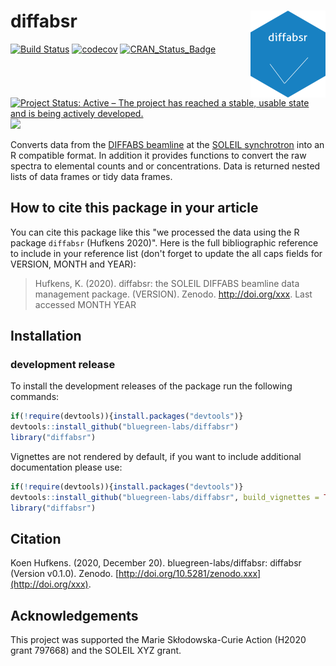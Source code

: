 # diffabsr <img src='man/figures/logo.png' align="right" height="138.5" />

[![Build Status](https://travis-ci.com/bluegreen-labs/diffabsr.svg)](https://travis-ci.com/bluegreen-labs/diffabsr)
[![codecov](https://codecov.io/gh/bluegreen-labs/diffabsr/branch/master/graph/badge.svg)](https://codecov.io/gh/bluegreen-labs/diffabsr)
[![CRAN\_Status\_Badge](https://www.r-pkg.org/badges/version/diffabsr)](https://cran.r-project.org/package=diffabsr)
[![Project Status: Active – The project has reached a stable, usable state and is being actively developed.](https://www.repostatus.org/badges/latest/active.svg)](https://www.repostatus.org/#active)
[![](https://cranlogs.r-pkg.org/badges/grand-total/diffabsr)](https://cran.r-project.org/package=diffabsr)

Converts data from the [DIFFABS beamline](https://www.synchrotron-soleil.fr/en/beamlines/diffabs) at the [SOLEIL synchrotron](https://www.synchrotron-soleil.fr/) into an R compatible format. In addition it provides functions to convert the raw spectra to elemental counts and or concentrations. Data is returned nested lists of data frames or tidy data frames.

## How to cite this package in your article

You can cite this package like this "we processed the data using the R package `diffabsr` (Hufkens 2020)". Here is the full bibliographic reference to include in your reference list (don't forget to update the all caps fields for VERSION, MONTH and YEAR):

> Hufkens, K. (2020). diffabsr: the SOLEIL DIFFABS beamline data management package. (VERSION). Zenodo. http://doi.org/xxx. Last accessed MONTH YEAR

## Installation

### development release

To install the development releases of the package run the following
commands:

``` r
if(!require(devtools)){install.packages("devtools")}
devtools::install_github("bluegreen-labs/diffabsr")
library("diffabsr")
```

Vignettes are not rendered by default, if you want to include additional
documentation please use:

``` r
if(!require(devtools)){install.packages("devtools")}
devtools::install_github("bluegreen-labs/diffabsr", build_vignettes = TRUE)
library("diffabsr")
```

## Citation

Koen Hufkens. (2020, December 20). bluegreen-labs/diffabsr: diffabsr (Version v0.1.0). Zenodo. [http://doi.org/10.5281/zenodo.xxx](http://doi.org/xxx).

## Acknowledgements

This project was supported the Marie Skłodowska-Curie Action (H2020 grant 797668) and the SOLEIL XYZ grant.

